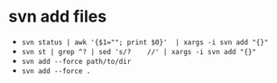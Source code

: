 # svn add files
- `svn status | awk '{$1=""; print $0}'  | xargs -i svn add "{}"`
- `svn st | grep ^? | sed 's/?    //' | xargs -i svn add "{}"`
- `svn add --force path/to/dir`
- `svn add --force .`

